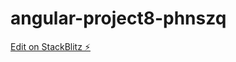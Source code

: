 # angular-project8-phnszq

[Edit on StackBlitz ⚡️](https://stackblitz.com/edit/angular-project8-phnszq)